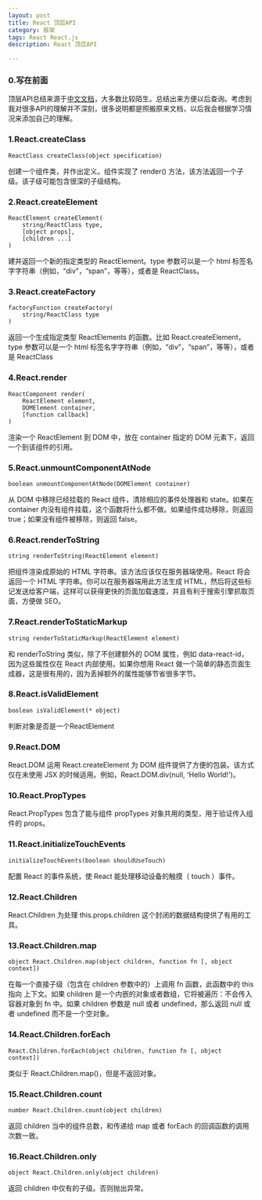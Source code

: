 ```yaml
---
layout: post
title: React 顶层API
category: 框架
tags: React React.js
description: React 顶层API

---
```

### 0.写在前面
顶层API总结来源于[中文文档](http://reactjs.cn/react/docs/top-level-api.html)，大多数比较陌生。总结出来方便以后查询。考虑到我对很多API的理解并不深刻，很多说明都是照搬原来文档，以后我会根据学习情况来添加自己的理解。

### 1.React.createClass
	ReactClass createClass(object specification)  

创建一个组件类，并作出定义。组件实现了 render() 方法，该方法返回一个子级。该子级可能包含很深的子级结构。

### 2.React.createElement
	ReactElement createElement(
		string/ReactClass type,
		[object props],
		[children ...]
	)  

建并返回一个新的指定类型的 ReactElement。type 参数可以是一个 html 标签名字字符串（例如，“div”，“span”，等等），或者是 ReactClass。

### 3.React.createFactory
	factoryFunction createFactory(
		string/ReactClass type
	)  

返回一个生成指定类型 ReactElements 的函数。比如 React.createElement，type 参数可以是一个 html 标签名字字符串（例如，“div”，“span”，等等），或者是 ReactClass

### 4.React.render
	ReactComponent render(
		ReactElement element,
		DOMElement container,
		[function callback]
	)  

渲染一个 ReactElement 到 DOM 中，放在 container 指定的 DOM 元素下，返回一个到该组件的引用。

### 5.React.unmountComponentAtNode
	boolean unmountComponentAtNode(DOMElement container)  

从 DOM 中移除已经挂载的 React 组件，清除相应的事件处理器和 state。如果在 container 内没有组件挂载，这个函数将什么都不做。如果组件成功移除，则返回 true；如果没有组件被移除，则返回 false。

### 6.React.renderToString
	string renderToString(ReactElement element)  

把组件渲染成原始的 HTML 字符串。该方法应该仅在服务器端使用。React 将会返回一个 HTML 字符串。你可以在服务器端用此方法生成 HTML，然后将这些标记发送给客户端，这样可以获得更快的页面加载速度，并且有利于搜索引擎抓取页面，方便做 SEO。

### 7.React.renderToStaticMarkup
	string renderToStaticMarkup(ReactElement element)  

和 renderToString 类似，除了不创建额外的 DOM 属性，例如 data-react-id，因为这些属性仅在 React 内部使用。如果你想用 React 做一个简单的静态页面生成器，这是很有用的，因为丢掉额外的属性能够节省很多字节。

### 8.React.isValidElement
	boolean isValidElement(* object)  

判断对象是否是一个ReactElement

### 9.React.DOM
React.DOM 运用 React.createElement 为 DOM 组件提供了方便的包装。该方式仅在未使用 JSX 的时候适用。例如，React.DOM.div(null, 'Hello World!')。

### 10.React.PropTypes
React.PropTypes 包含了能与组件 propTypes 对象共用的类型，用于验证传入组件的 props。

### 11.React.initializeTouchEvents
	initializeTouchEvents(boolean shouldUseTouch)  

配置 React 的事件系统，使 React 能处理移动设备的触摸（ touch ）事件。

### 12.React.Children
React.Children 为处理 this.props.children 这个封闭的数据结构提供了有用的工具。

### 13.React.Children.map
	object React.Children.map(object children, function fn [, object context])  

在每一个直接子级（包含在 children 参数中的）上调用 fn 函数，此函数中的 this 指向 上下文。如果 children 是一个内嵌的对象或者数组，它将被遍历：不会传入容器对象到 fn 中。如果 children 参数是 null 或者 undefined，那么返回 null 或者 undefined 而不是一个空对象。

### 14.React.Children.forEach
	React.Children.forEach(object children, function fn [, object context])  

类似于 React.Children.map()，但是不返回对象。

### 15.React.Children.count
	number React.Children.count(object children)  

返回 children 当中的组件总数，和传递给 map 或者 forEach 的回调函数的调用次数一致。

### 16.React.Children.only
	object React.Children.only(object children)  

返回 children 中仅有的子级。否则抛出异常。